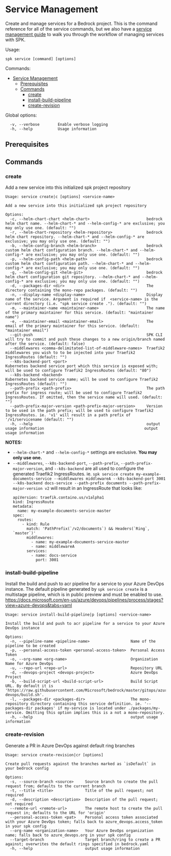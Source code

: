 # Service Management

Create and manage services for a Bedrock project. This is the command reference
for all of the service commands, but we also have a
[service management guide](./project-service-management-guide.md) to walk you
through the workflow of managing services with SPK.

Usage:

```
spk service [command] [options]
```

Commands:

- [Service Management](#service-management)
  - [Prerequisites](#prerequisites)
  - [Commands](#commands)
    - [create](#create)
    - [install-build-pipeline](#install-build-pipeline)
    - [create-revision](#create-revision)

Global options:

```
  -v, --verbose        Enable verbose logging
  -h, --help           Usage information
```

## Prerequisites

## Commands

### create

Add a new service into this initialized spk project repository

```
Usage: service create|c [options] <service-name>

Add a new service into this initialized spk project repository

Options:
  -c, --helm-chart-chart <helm-chart>                         bedrock helm chart name. --helm-chart-* and --helm-config-* are exclusive; you may only use one. (default: "")
  -r, --helm-chart-repository <helm-repository>               bedrock helm chart repository. --helm-chart-* and --helm-config-* are exclusive; you may only use one. (default: "")
  -b, --helm-config-branch <helm-branch>                      bedrock custom helm chart configuration branch. --helm-chart-* and --helm-config-* are exclusive; you may only use one. (default: "")
  -p, --helm-config-path <helm-path>                          bedrock custom helm chart configuration path. --helm-chart-* and --helm-config-* are exclusive; you may only use one. (default: "")
  -g, --helm-config-git <helm-git>                            bedrock helm chart configuration git repository. --helm-chart-* and --helm-config-* are exclusive; you may only use one. (default: "")
  -d, --packages-dir <dir>                                    The directory containing the mono-repo packages. (default: "")
  -n, --display-name <display-name>                           Display name of the service. Argument is required if  <service-name> is the current directory (i.e. "spk service create ."). (default: "")
  -m, --maintainer-name <maintainer-name>                     The name of the primary maintainer for this service. (default: "maintainer name")
  -e, --maintainer-email <maintainer-email>                   The email of the primary maintainer for this service. (default: "maintainer email")
  --git-push                                                  SPK CLI will try to commit and push these changes to a new origin/branch named after the service. (default: false)
  --middlewares <comma-delimitated-list-of-middleware-names>  Traefik2 middlewares you wish to to be injected into your Traefik2 IngressRoutes (default: "")
  --k8s-backend-port <port>                                   Kubernetes backend service port which this service is exposed with; will be used to configure Traefik2 IngressRoutes (default: "80")
  --k8s-backend <backend>                                     Kubernetes backend service name; will be used to configure Traefik2 IngressRoutes (default: "")
  --path-prefix <path-prefix>                                 The path prefix for ingress route; will be used to configure Traefik2 IngressRoutes. If omitted, then the service name will used. (default: "")
  --path-prefix-major-version <path-prefix-major-version>     Version to be used in the path prefix; will be used to configure Traefik2 IngressRoutes. ie. 'v1' will result in a path prefix of '/v1/servicename (default: "")
  -h, --help                                                  output usage information                                            output usage information
```

**NOTES:**

- `--helm-chart-*` and `--helm-config-*` settings are exclusive. **You may only
  use one.**
- `--middlewares`, `--k8s-backend-port`, `--path-prefix`,
  `--path-prefix-major-version`, and `--k8s-backend` are all used to configure
  the generated Traefik2 IngressRoutes. ie.
  `spk service create my-example-documents-service --middlewares middlewareA --k8s-backend-port 3001 --k8s-backend docs-service --path-prefix documents --path-prefix-major-version v2`
  will result in an IngressRoute that looks like:
  ```
  apiVersion: traefik.containo.us/v1alpha1
  kind: IngressRoute
  metadata:
    name: my-example-documents-service-master
  spec:
    routes:
      - kind: Rule
        match: 'PathPrefix(`/v2/documents`) && Headers(`Ring`, `master`)'
        middlewares:
          - name: my-example-documents-service-master
          - name: middlewareA
        services:
          - name: docs-service
            port: 3001
  ```

### install-build-pipeline

Install the build and push to acr pipeline for a service to your Azure DevOps
instance. The default pipeline generated by `spk service create` is a multistage
pipeline, which is in public preview and must be enabled to use.
https://docs.microsoft.com/en-us/azure/devops/pipelines/process/stages?view=azure-devops&tabs=yaml

```
Usage: service install-build-pipeline|p [options] <service-name>

Install the build and push to acr pipeline for a service to your Azure DevOps instance

Options:
  -n, --pipeline-name <pipeline-name>                  Name of the pipeline to be created
  -p, --personal-access-token <personal-access-token>  Personal Access Token
  -o, --org-name <org-name>                            Organization Name for Azure DevOps
  -u, --repo-url <repo-url>                            Repository URL
  -d, --devops-project <devops-project>                Azure DevOps Project
  -b, --build-script-url <build-script-url>            Build Script URL. By default it is 'https://raw.githubusercontent.com/Microsoft/bedrock/master/gitops/azure-devops/build.sh'.
  -l, --packages-dir <packages-dir>                    The mono-repository directory containing this service definition. ie. '--packages-dir packages' if my-service is located under ./packages/my-service. Omitting this option implies this is a not a mono-repository.
  -h, --help                                           output usage information
```

### create-revision

Generate a PR in Azure DevOps against default ring branches

```
Usage: service create-revision|cr [options]

Create pull requests against the branches marked as `isDefault` in your bedrock config

Options:
  -s, --source-branch <source>     Source branch to create the pull request from; defaults to the current branch
  -t, --title <title>              Title of the pull request; not required
  -d, --description <description>  Description of the pull request; not required
  --remote-url <remote-url>        The remote host to create the pull request in; defaults to the URL for 'origin'
  --personal-access-token <pat>    Personal access token associated with your Azure DevOps token; falls back to azure_devops.access_token in your spk config
  --org-name <organization-name>   Your Azure DevOps organization name; falls back to azure_devops.org in your spk config
  --target-branch                  Target branch/ring to create a PR against; overwrites the default rings specified in bedrock.yaml
  -h, --help                       output usage information
```
